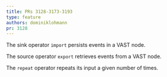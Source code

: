 ```yaml
---
title: PRs 3128-3173-3193
type: feature
authors: dominiklohmann
pr: 3128
---
```


The sink operator `import` persists events in a VAST node.

The source operator `export` retrieves events from a VAST node.

The `repeat` operator repeats its input a given number of times.
